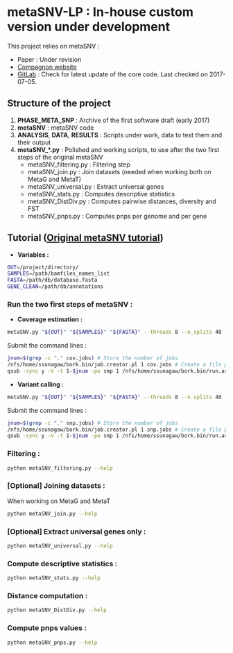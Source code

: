 # metaSNV-LP : In-house custom version under development

This project relies on metaSNV :
- Paper : Under revision
- [Compagnon website](http://metasnv.embl.de/index.html)
- [GitLab](https://git.embl.de/costea/metaSNV) : Check for latest update of the core code. Last checked on 2017-07-05. 

## Structure of the project

1. **PHASE_META_SNP** : Archive of the first software draft (early 2017)
2. **metaSNV** : metaSNV code
3. **ANALYSIS**, **DATA**, **RESULTS** : Scripts under work, data to test them and their output
4. **metaSNV_*.py** : Polished and working scripts, to use after the two first steps of the original metaSNV
    - metaSNV_filtering.py : Filtering step
    - metaSNV_join.py : Join datasets (needed when working both on MetaG and MetaT)
    - metaSNV_universal.py : Extract universal genes
    - metaSNV_stats.py : Computes descriptive statistics
    - metaSNV_DistDiv.py : Computes pairwise distances, diversity and FST
    - metaSNV_pnps.py : Computes pnps per genome and per gene

## Tutorial ([Original metaSNV tutorial](http://metasnv.embl.de/tutorial.html))

- **Variables :**

`````bash
OUT=/project/directory/
SAMPLES=/path/bamfiles_names_list
FASTA=/path/db/database.fasta
GENE_CLEAN=/path/db/annotations
`````

### Run the two first steps of metaSNV :

- **Coverage estimation :**

````bash
metaSNV.py "${OUT}" "${SAMPLES}" "${FASTA}" --threads 8 --n_splits 40 --db_ann "${GENE_CLEAN}" --print-commands > cov.jobs
````
Submit the command lines :
````bash
jnum=$(grep -c "." cov.jobs) # Store the number of jobs
/nfs/home/ssunagaw/bork.bin/job.creator.pl 1 cov.jobs # Create a file per job
qsub -sync y -V -t 1-$jnum -pe smp 1 /nfs/home/ssunagaw/bork.bin/run.array.sh # Submit the array 
````

- **Variant calling :**

````bash
metaSNV.py "${OUT}" "${SAMPLES}" "${FASTA}" --threads 8 --n_splits 40 --db_ann "${GENE_CLEAN}" --print-commands | grep 'samtools mpileup' > snp.jobs
````
Submit the command lines :
````bash
jnum=$(grep -c "." snp.jobs) # Store the number of jobs
/nfs/home/ssunagaw/bork.bin/job.creator.pl 1 snp.jobs # Create a file per job
qsub -sync y -V -t 1-$jnum -pe smp 1 /nfs/home/ssunagaw/bork.bin/run.array.sh # Submit the array
````

### Filtering :
````bash
python metaSNV_filtering.py --help
````

### [Optional] Joining datasets :
When working on MetaG and MetaT
````bash
python metaSNV_join.py --help
````

### [Optional] Extract universal genes only :
````bash
python metaSNV_universal.py --help
````

### Compute descriptive statistics :
````bash
python metaSNV_stats.py --help
````

### Distance computation :
````bash
python metaSNV_DistDiv.py --help
````

### Compute pnps values :
````bash
python metaSNV_pnps.py --help
````

